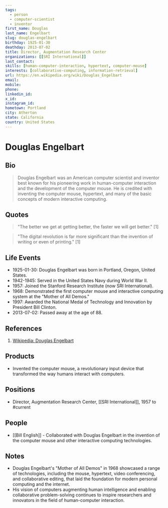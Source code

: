 ```yaml
---
tags:
  - person
  - computer-scientist
  - inventor
first_name: Douglas
last_name: Engelbart
slug: douglas-engelbart
birthday: 1925-01-30
deathday: 2013-07-02
title: Director, Augmentation Research Center
organizations: [[SRI International]]
last_contact: 
skills: [human-computer-interaction, hypertext, computer-mouse]
interests: [collaborative-computing, information-retrieval]
url: https://en.wikipedia.org/wiki/Douglas_Engelbart
email: 
mobile: 
phone: 
linkedin_id: 
x_id: 
instagram_id: 
hometown: Portland
city: Atherton
state: California
country: United States
---
```


# Douglas Engelbart

## Bio

> Douglas Engelbart was an American computer scientist and inventor best known for his pioneering work in human-computer interaction and the development of the computer mouse. He is credited with inventing the computer mouse, hypertext, and many of the basic concepts of modern interactive computing.

## Quotes

> "The better we get at getting better, the faster we will get better." [1]

> "The digital revolution is far more significant than the invention of writing or even of printing." [1]

## Life Events

- 1925-01-30: Douglas Engelbart was born in Portland, Oregon, United States.
- 1942-1945: Served in the United States Navy during World War II.
- 1957: Joined the Stanford Research Institute (now SRI International).
- 1968: Demonstrated the first computer mouse and interactive computing system at the "Mother of All Demos."
- 1997: Awarded the National Medal of Technology and Innovation by President Bill Clinton.
- 2013-07-02: Passed away at the age of 88.

## References

1. [Wikipedia: Douglas Engelbart](https://en.wikipedia.org/wiki/Douglas_Engelbart)

## Products

- Invented the computer mouse, a revolutionary input device that transformed the way humans interact with computers.

## Positions

- Director, Augmentation Research Center, [[SRI International]], 1957 to #current

## People

- [[Bill English]] - Collaborated with Douglas Engelbart in the invention of the computer mouse and other interactive computing technologies.

## Notes

- Douglas Engelbart's "Mother of All Demos" in 1968 showcased a range of technologies, including the mouse, hypertext, video conferencing, and collaborative editing, that laid the foundation for modern personal computing and the internet.
- His vision of computers augmenting human intelligence and enabling collaborative problem-solving continues to inspire researchers and innovators in the field of human-computer interaction.
